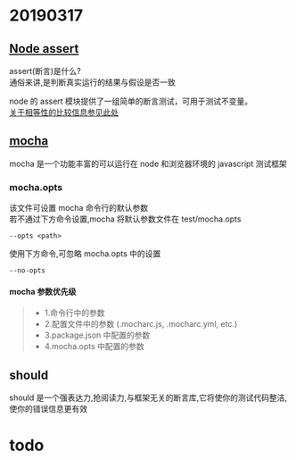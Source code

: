 # 20190317

## [Node assert](http://nodejs.cn/api/assert.html#assert_assert)

assert(断言)是什么?  
通俗来讲,是判断真实运行的结果与假设是否一致

node 的 assert 模块提供了一组简单的断言测试，可用于测试不变量。  
[关于相等性的比较信息参见此处](https://developer.mozilla.org/en-US/docs/Web/JavaScript/Equality_comparisons_and_sameness)

## [mocha](https://mochajs.org/)

mocha 是一个功能丰富的可以运行在 node 和浏览器环境的 javascript 测试框架

### mocha.opts

该文件可设置 mocha 命令行的默认参数  
若不通过下方命令设置,mocha 将默认参数文件在 test/mocha.opts

```
--opts <path>
```

使用下方命令,可忽略 mocha.opts 中的设置

```
--no-opts
```

#### mocha 参数优先级

> - 1.命令行中的参数
> - 2.配置文件中的参数 (.mocharc.js, .mocharc.yml, etc.)
> - 3.package.json 中配置的参数
> - 4.mocha.opts 中配置的参数

## should

should 是一个强表达力,抢阅读力,与框架无关的断言库,它将使你的测试代码整洁,使你的错误信息更有效

# todo
